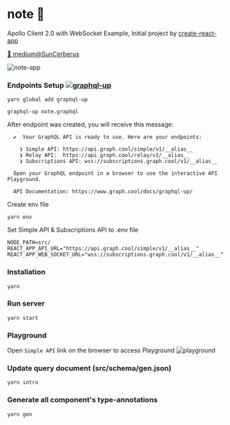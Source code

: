 # note 📔
Apollo Client 2.0 with WebSocket Example, Initial project by [create-react-app](https://github.com/facebookincubator/create-react-app)

[🎉 medium@SunCerberus](https://medium.com/@SunCerberus/setup-apollo-client-2-0-with-websocket-example-a879ca81aa83)

![note-app](https://user-images.githubusercontent.com/9087409/39082833-a7a727c2-4583-11e8-8139-35d454c2f1ba.gif)

### Endpoints Setup [![graphql-up](http://static.graph.cool/images/graphql-up.svg)](https://www.graph.cool/graphql-up/new?source=https://github.com/Cerberus/note/blob/master/note.graphql)
```
yarn global add graphql-up

graphql-up note.graphql
```

After endpoint was created, you will receive this message:
```
  ✔  Your GraphQL API is ready to use. Here are your endpoints:

    ❯ Simple API: https://api.graph.cool/simple/v1/__alias__
    ❯ Relay API:  https://api.graph.cool/relay/v1/__alias__
    ❯ Subscriptions API: wss://subscriptions.graph.cool/v1/__alias__

  Open your GraphQL endpoint in a browser to use the interactive API Playground.

  API Documentation: https://www.graph.cool/docs/graphql-up/
```
Create env file
```
yarn env
```
Set Simple API & Subscriptions API to .env file
```
NODE_PATH=src/
REACT_APP_API_URL="https://api.graph.cool/simple/v1/__alias__"
REACT_APP_WEB_SOCKET_URL="wss://subscriptions.graph.cool/v1/__alias__"
```

### Installation
```
yarn
```

### Run server
```
yarn start
```

### Playground
Open `Simple API` link on the browser to access Playground
![playground](https://user-images.githubusercontent.com/9087409/30781573-ad4ff7b2-a14b-11e7-85d2-73c4f023adcd.png)


### Update query document (src/schema/gen.json)
```
yarn intro
```

### Generate all component's type-annotations
```
yarn gen
```
